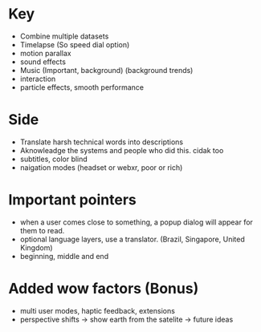 # Key
- Combine multiple datasets
- Timelapse (So speed dial option)
- motion parallax
- sound effects
- Music (Important, background) (background trends)
- interaction
- particle effects, smooth performance

# Side
- Translate harsh technical words into descriptions
- Aknowleadge the systems and people who did this. cidak too
- subtitles, color blind
- naigation modes (headset or webxr, poor or rich)

# Important pointers

- when a user comes close to something, a popup dialog will appear for them to read. 
- optional language layers, use a translator. (Brazil, Singapore, United Kingdom)
- beginning, middle and end


# Added wow factors (Bonus)

- multi user modes, haptic feedback, extensions
- perspective shifts
    -> show earth from the satelite 
    -> future ideas
